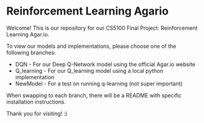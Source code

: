 # Reinforcement Learning Agario

Welcome! This is our repository for our CS5100 Final Project: Reinforcement Learning Agar.io.

To view our models and implementations, please choose one of the following branches:

- DQN - For our Deep Q-Network model using the official Agar.io website
- Q_learning - For our Q_learning model using a local python implementation
- NewModel - For a test on running q-learning (not super important)

When swapping to each branch, there will be a README with specific installation instructions.

Thank you for visiting! :)